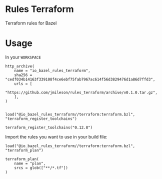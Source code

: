 # Rules Terraform
Terraform rules for Bazel

# Usage

In your `WORKSPACE`

```
http_archive(
    name = "io_bazel_rules_terraform",
    sha256 = "cedf034b14163f339108f4ce6ebf75fab7967ac614f56d3829476d1a86d7ffd3",
    urls = [
        "https://github.com/jmileson/rules_terraform/archive/v0.1.0.tar.gz",
    ],
)


load("@io_bazel_rules_terraform//terraform:terraform.bzl", "terraform_register_toolchains")

terraform_register_toolchains("0.12.8")
```

Import the rules you want to use in your build file:

```
load("@io_bazel_rules_terraform//terraform:terraform.bzl", "terraform_plan")

terraform_plan(
    name = "plan",
    srcs = glob(["**/*.tf"])
)
```


